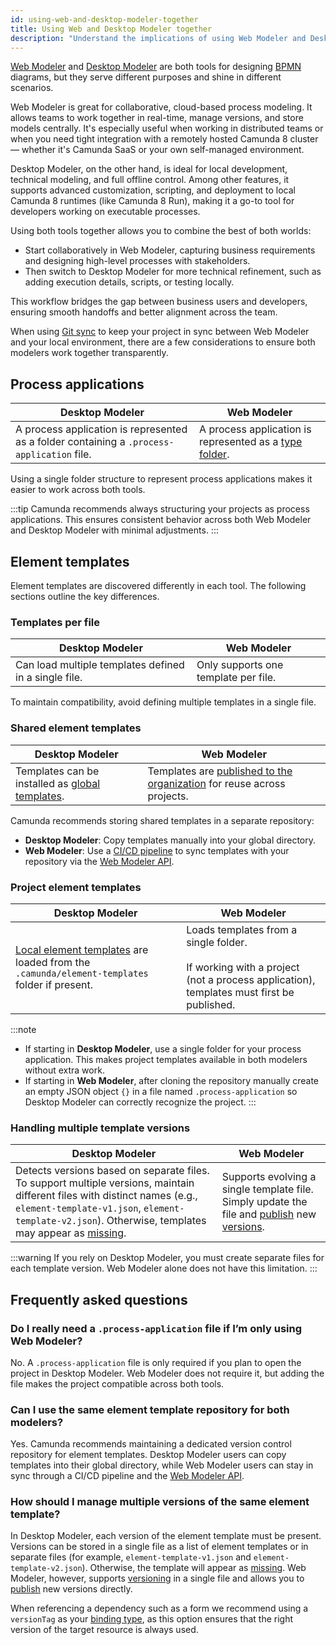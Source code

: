 ```yaml
---
id: using-web-and-desktop-modeler-together
title: Using Web and Desktop Modeler together
description: "Understand the implications of using Web Modeler and Desktop Modeler for modeling process diagrams."
---
```


[Web Modeler](/components/modeler/web-modeler/launch-web-modeler.md) and [Desktop Modeler](/components/modeler/desktop-modeler/index.md) are both tools for designing [BPMN](/components/modeler/bpmn/bpmn.md) diagrams, but they serve different purposes and shine in different scenarios.

Web Modeler is great for collaborative, cloud-based process modeling. It allows teams to work together in real-time, manage versions, and store models centrally. It's especially useful when working in distributed teams or when you need tight integration with a remotely hosted Camunda 8 cluster — whether it's Camunda SaaS or your own self-managed environment.

Desktop Modeler, on the other hand, is ideal for local development, technical modeling, and full offline control. Among other features, it supports advanced customization, scripting, and deployment to local Camunda 8 runtimes (like Camunda 8 Run), making it a go-to tool for developers working on executable processes.

Using both tools together allows you to combine the best of both worlds:

- Start collaboratively in Web Modeler, capturing business requirements and designing high-level processes with stakeholders.
- Then switch to Desktop Modeler for more technical refinement, such as adding execution details, scripts, or testing locally.

This workflow bridges the gap between business users and developers, ensuring smooth handoffs and better alignment across the team.

When using [Git sync](/components/modeler/web-modeler/git-sync.md) to keep your project in sync between Web Modeler and your local environment, there are a few considerations to ensure both modelers work together transparently.

## Process applications

| Desktop Modeler                                                                            | Web Modeler                                                                                                       |
| ------------------------------------------------------------------------------------------ | ----------------------------------------------------------------------------------------------------------------- |
| A process application is represented as a folder containing a `.process-application` file. | A process application is represented as a [type folder](/components/modeler/web-modeler/process-applications.md). |

Using a single folder structure to represent process applications makes it easier to work across both tools.

:::tip
Camunda recommends always structuring your projects as process applications. This ensures consistent behavior across both Web Modeler and Desktop Modeler with minimal adjustments.
:::

## Element templates

Element templates are discovered differently in each tool. The following sections outline the key differences.

### Templates per file

| Desktop Modeler                                       | Web Modeler                          |
| ----------------------------------------------------- | ------------------------------------ |
| Can load multiple templates defined in a single file. | Only supports one template per file. |

To maintain compatibility, avoid defining multiple templates in a single file.

### Shared element templates

| Desktop Modeler                                                                                                                                    | Web Modeler                                                                                                                                                         |
| -------------------------------------------------------------------------------------------------------------------------------------------------- | ------------------------------------------------------------------------------------------------------------------------------------------------------------------- |
| Templates can be installed as [global templates](/components/modeler/desktop-modeler/element-templates/configuring-templates.md#global-templates). | Templates are [published to the organization](/components/connectors/manage-connector-templates.md#manage-published-connector-templates) for reuse across projects. |

Camunda recommends storing shared templates in a separate repository:

- **Desktop Modeler**: Copy templates manually into your global directory.
- **Web Modeler**: Use a [CI/CD pipeline](/components/best-practices/cicd-guidelines/element-templates-at-scale.md) to sync templates with your repository via the [Web Modeler API](/apis-tools/web-modeler-api/index.md).

### Project element templates

| Desktop Modeler                                                                                                                                                                               | Web Modeler                                                                                                                                  |
| --------------------------------------------------------------------------------------------------------------------------------------------------------------------------------------------- | -------------------------------------------------------------------------------------------------------------------------------------------- |
| [Local element templates](/components/modeler/desktop-modeler/element-templates/configuring-templates.md#local-templates) are loaded from the `.camunda/element-templates` folder if present. | Loads templates from a single folder. <br></br>If working with a project (not a process application), templates must first be published. |

:::note

- If starting in **Desktop Modeler**, use a single folder for your process application. This makes project templates available in both modelers without extra work.
- If starting in **Web Modeler**, after cloning the repository manually create an empty JSON object `{}` in a file named `.process-application` so Desktop Modeler can correctly recognize the project.
  :::

### Handling multiple template versions

| Desktop Modeler                                                                                                                                                                                                                                                                                                                | Web Modeler                                                                                                                                                                                                                                                                |
| ------------------------------------------------------------------------------------------------------------------------------------------------------------------------------------------------------------------------------------------------------------------------------------------------------------------------------ | -------------------------------------------------------------------------------------------------------------------------------------------------------------------------------------------------------------------------------------------------------------------------- |
| Detects versions based on separate files. To support multiple versions, maintain different files with distinct names (e.g., `element-template-v1.json`, `element-template-v2.json`). Otherwise, templates may appear as [missing](/components/modeler/desktop-modeler/element-templates/using-templates.md#missing-templates). | Supports evolving a single template file. Simply update the file and [publish](/components/connectors/manage-connector-templates.md#manage-published-connector-templates) new [versions](/components/modeler/element-templates/defining-templates.md#template-versioning). |

:::warning
If you rely on Desktop Modeler, you must create separate files for each template version. Web Modeler alone does not have this limitation.
:::

## Frequently asked questions

### Do I really need a `.process-application` file if I’m only using Web Modeler?

No. A `.process-application` file is only required if you plan to open the project in Desktop Modeler. Web Modeler does not require it, but adding the file makes the project compatible across both tools.

### Can I use the same element template repository for both modelers?

Yes. Camunda recommends maintaining a dedicated version control repository for element templates. Desktop Modeler users can copy templates into their global directory, while Web Modeler users can stay in sync through a CI/CD pipeline and the [Web Modeler API](/apis-tools/web-modeler-api/index.md).

### How should I manage multiple versions of the same element template?

In Desktop Modeler, each version of the element template must be present. Versions can be stored in a single file as a list of element templates or in separate files (for example, `element-template-v1.json` and `element-template-v2.json`). Otherwise, the template will appear as [missing](/components/modeler/desktop-modeler/element-templates/using-templates.md#missing-templates). Web Modeler, however, supports [versioning](/components/modeler/element-templates/defining-templates.md#template-versioning) in a single file and allows you to [publish](/components/connectors/manage-connector-templates.md#manage-published-connector-templates) new versions directly.

When referencing a dependency such as a form we recommend using a `versionTag` as your [binding type](/components/best-practices/modeling/choosing-the-resource-binding-type.md#supported-binding-types), as this option ensures that the right version of the target resource is always used.
